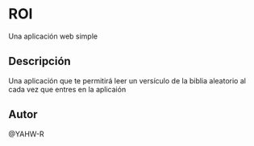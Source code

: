 <h1>ROI</h1>
Una aplicación web simple


<h2>Descripción</h2> 
Una aplicación que te permitirá leer un versículo de la biblia aleatorio al cada vez que entres en la aplicaión

<h2>Autor</h2>
@YAHW-R
